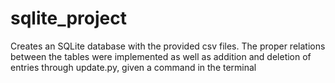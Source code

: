 # sqlite_project
Creates an SQLite database with the provided csv files. The proper relations between the tables were implemented as well as addition and deletion of entries through update.py, given a command in the terminal
